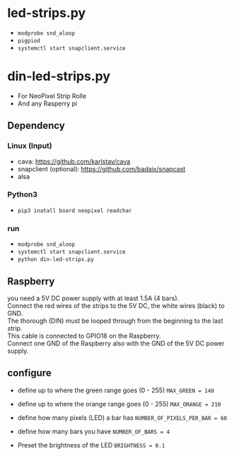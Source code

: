 # led-strips.py

* `modprobe snd_aloop`
* `pigpiod`
* `systemctl start snapclient.service`

# din-led-strips.py

* For NeoPixel Strip Rolle
* And any Rasperry pi

## Dependency
### Linux (Input)
* cava: https://github.com/karlstav/cava
* snapclient (optional): https://github.com/badaix/snapcast
* alsa

### Python3
* `pip3 inatall board neopixel readchar`

### run
* `modprobe snd_aloop`
* `systemctl start snapclient.service`
* `python din-led-strips.py`

## Raspberry
you need a 5V DC power supply with at least 1.5A (4 bars).  
Connect the red wires of the strips to the 5V DC, the white wires (black) to GND.  
The thorough (DIN) must be looped through from the beginning to the last strip.  
This cable is connected to GPIO18 on the Raspberry.  
Connect one GND of the Raspberry also with the GND of the 5V DC power supply.  

## configure
* define up to where the green range goes (0 - 255)
`MAX_GREEN = 140`  

* define up to where the orange range goes (0 - 255)
`MAX_ORANGE = 210`

* define how many pixels (LED) a bar has
`NUMBER_OF_PIXELS_PER_BAR = 60`

* define how many bars you have
`NUMBER_OF_BARS = 4`

* Preset the brightness of the LED
`BRIGHTNESS = 0.1`
